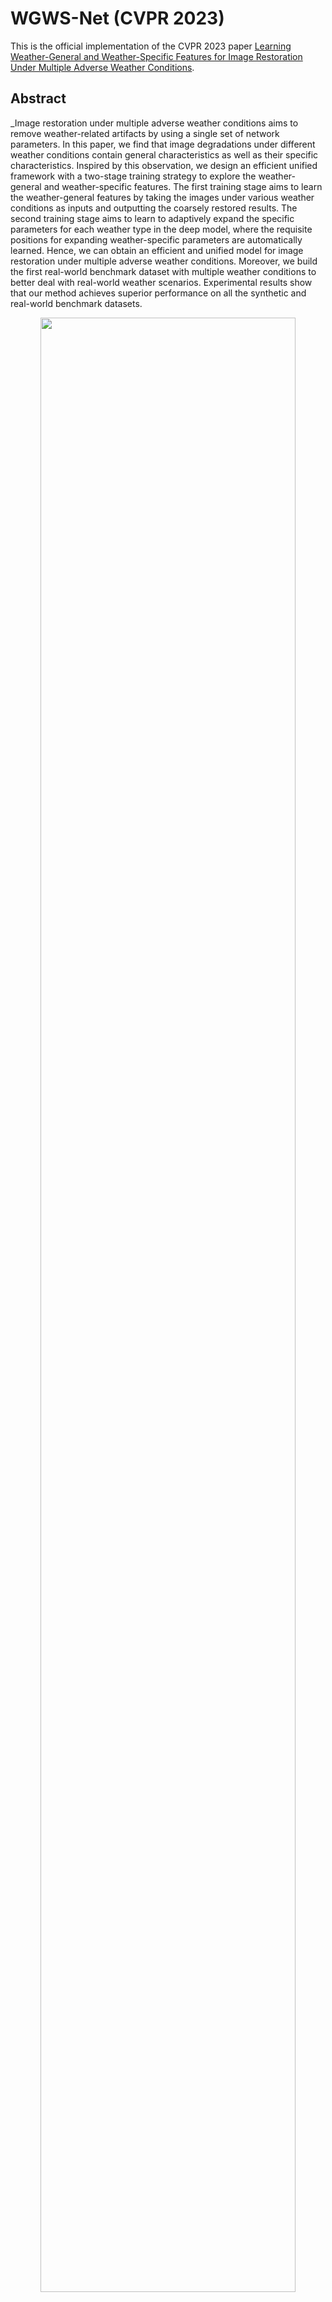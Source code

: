 # WGWS-Net (CVPR 2023)
This is the official implementation of the CVPR 2023 paper [Learning Weather-General and Weather-Specific Features for Image Restoration Under Multiple Adverse Weather Conditions](https://openaccess.thecvf.com/content/CVPR2023/papers/Zhu_Learning_Weather-General_and_Weather-Specific_Features_for_Image_Restoration_Under_Multiple_CVPR_2023_paper.pdf).

## Abstract

_Image restoration under multiple adverse weather conditions aims to remove weather-related artifacts by using a single set of network parameters. In this paper, we find that image degradations under different weather conditions contain general characteristics as well as their specific characteristics. Inspired by this observation, we design an efficient unified framework with a two-stage training strategy to explore the weather-general and weather-specific features. The first training stage aims to learn the weather-general features by taking the images under various weather conditions as inputs and outputting the coarsely restored results. The second training stage aims to learn to adaptively expand the specific parameters for each weather type in the deep model, where the requisite positions for expanding weather-specific parameters are automatically learned. Hence, we can obtain an efficient and unified model for image restoration under multiple adverse weather conditions. Moreover, we build the first real-world benchmark dataset with multiple weather conditions to better deal with real-world weather scenarios. Experimental results show that our method achieves superior performance on all the synthetic and real-world benchmark datasets.

<p align=center><img width="90%" src="figs/framework.png"/></p>

## Datasets
| Setting   | Weather Types          | Datasets                           | Training Configurations  |
| :---------: | :----------------------: | :----------------------------------: | :---------------------------------------------------: |
| Setting 1 | (Rain, RainDrop, Snow) | ([Outdoor-Rain](https://github.com/liruoteng/HeavyRainRemoval), [RainDrop](https://github.com/rui1996/DeRaindrop), [Snow100K](https://sites.google.com/view/yunfuliu/desnownet)) | Uniformly sampling 9000 images pairs                |
| Setting 2 | (Rain, Haze, Snow)     | ([Rain1400](https://xueyangfu.github.io/projects/cvpr2017.html), [RESIDE](https://sites.google.com/view/reside-dehaze-datasets/reside-v0), [Snow100K](https://sites.google.com/view/yunfuliu/desnownet))       | Uniformly sampling 5000 images pairs                |
| Setting 3 | (Rain, Haze, Snow)     | (SPA+, [REVIDE](https://github.com/BookerDeWitt/REVIDE_Dataset), RealSnow)            | Uniformly sampling 160000 images patches            |

**Note**:  
- The training configurations follow the previous methods.
- `SPA+`:  we reveal the duplication and redundancy issues in SPA (Real-rain dataset) and handle these problems in SPA+. We first merge the images with repeated background 
scenes and densify the rain streaks by exploiting the temporal information. Using SPA+ could achieve comparable performance and better handle the dense rain scenes. The amount of SPA+ is a quarter of the original SPA dataset, which obviously facilitates future research. SPA+ could be downloaded from [here](https://pan.baidu.com/s/1fgI4G-OEiLTAV-sfSXVYVA?pwd=cvpr)  (Code: cvpr)
- `RealSnow`: inspired by SPA-Net, we build the first real-world desnowing dataset by using the background-static videos to acquire real-world snowing image pairs. RealSnow could be downloaded from [here](https://pan.baidu.com/s/1XkQh_Us5a09sanusSxEvEg?pwd=cvpr)  (Code: cvpr)

*  [Setting 1] 
*  [Setting 2]
*  [Setting 3]

## Pretrained models
[Setting 1](https://drive.google.com/drive/folders/1B0R3SI6D5PkAJGkx_axUm6V5NpjkQllo?usp=share_link) | [Setting 2](https://drive.google.com/drive/folders/1B0R3SI6D5PkAJGkx_axUm6V5NpjkQllo?usp=share_link) | [Setting 3](https://drive.google.com/drive/folders/1B0R3SI6D5PkAJGkx_axUm6V5NpjkQllo?usp=share_link)

## Train

## Test
You can directly test the performance of the pre-trained model as follows
1. Modify the paths of datasets and pre-trained model.
2. Test the model

   2.1 On the Setting 1
      ```python
      python testing_model_Seting1.py --flag K1 --base_channel 18 --num_block 6 --save_path [path to your save_path]
      ```
   2.2 On the Setting 2
      ```python
      python testing_model_Seting2.py --flag K1 --base_channel 20 --num_block 6 --save_path [path to your save_path]
      ```   
   2.3 On the Setting 3
      ```python
      python testing_model_Seting3.py --flag K1 --base_channel 18 --num_block 6 --save_path [path to your save_path]
      ```   
You can check the processed results in `[path to your save_path]`.

## Citation
If you find this work or code useful for your research, please cite:
```
@inproceedings{zhu2023Weather,
  title={Represent, Compare, and Learn: A Similarity-Aware Framework for Class-Agnostic Counting},
  author={Yurui Zhu and Tianyu Wang and Xueyang Fu and Xuanyu Yang and Xin Guo and Jifeng Dai and Yu Qiao and Xiaowei Hu},
  booktitle={Proc. IEEE/CVF Conference on Computer Vision and Pattern Recognition (CVPR)},
  year={2023}
}

```

## Contact
If you have any questions, please contact zyr@mail.ustc.edu.cn
